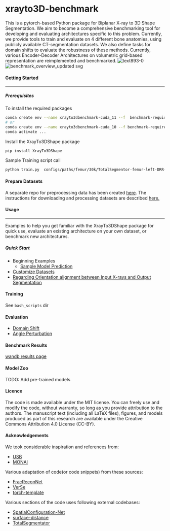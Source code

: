 # xrayto3D-benchmark
This is a pytorch-based Python package for Biplanar X-ray to 3D Shape Segmentation. We aim to become a comprehensive benchmarking tool for developing and evaluating architectures
specific to this problem. Currently, we provide tools to train and evaluate on 4 different bone anatomies, using publicly available CT-segmentation datasets. We also define tasks
for domain shifts to evaluate the robustness of these methods. Currently, various Encoder-Decoder Architectures on volumetric grid-based representation are reimplemented and benchmarked.
![text893-0](https://github.com/naamiinepal/xrayto3D-benchmark/assets/10219364/caeffd06-bdb1-40d6-973d-4a19540fe885)
![benchmark_overview_updated svg](https://github.com/naamiinepal/xrayto3D-benchmark/assets/10219364/e263b5d8-f5f0-46fe-baf5-5bd1040f0628)


#### Getting Started
---
##### Prerequisites
To install the required packages
```bash
conda create env --name xrayto3dbenchmark-cuda_11 --f  benchmark-requirements-cuda_11.yaml
# or
conda create env --name xrayto3dbenchmark-cuda_10 --f benchmark-requirements-cuda_10.yaml
conda activate ...
```
Install the XrayTo3DShape package
```bash
pip install XrayTo3DShape  
```
Sample Training script call
```sh
python train.py  configs/paths/femur/30k/TotalSegmentor-femur-left-DRR-30k_train+val.csv configs/paths/femur/30k/TotalSegmentor-femur-left-DRR-30k_test.csv --gpu 0 --tags model-compare --size 128 --batch_size 4 --accelerator gpu --res 1.0 --model_name MultiScale2DPermuteConcat --epochs -1 --loss DiceLoss  --lr 0.002 --steps 4000 --dropout
```

#### Prepare Datasets
A separate repo for preprocessing data has been created [here](https://github.com/naamiinepal/XrayTo3DPreprocess). The instructions for downloading and processing datasets are described [here.](https://github.com/naamiinepal/XrayTo3DPreprocess/blob/main/workflow/readme.md)

#### Usage
---
Examples to help you get familiar with the XrayTo3DShape package for quick use, evaluate an existing architecture on your own dataset, or benchmark new architectures.

##### Quick Start
- Beginning Examples
  - [Sample Model Prediction](docs/sample_evaluation.ipynb)
- [Customize Datasets](docs/dataset.md)
- [Regarding Orientation alignment between Input X-rays and Output Segmentation](docs/orientation.md)

#### Training
See `bash_scripts` dir

#### Evaluation
- [Domain Shift](docs/Domain_Shift_Evaluation.md)
- [Angle Perturbation](docs/Angle_Perturbation_evaluation.md)
#### Benchmark Results
[wandb results page](https://wandb.ai/msrepo/2d-3d-benchmark)

#### Model Zoo
TODO: Add pre-trained models

#### Licence
The code is made available under the MIT license. You can freely use and modify the code, without warranty, so long as you provide attribution to the authors. 
The manuscript text (including all LaTeX files), figures, and models produced as part of this research are available under the Creative Commons Attribution 4.0 License (CC-BY). 

#### Acknowledgements
We took considerable inspiration and references from:
- [USB](https://github.com/microsoft/Semi-supervised-learning)
- [MONAI](github.com/project-MONAI/MONAI)

Various adaptation of code(or code snippets) from these sources:
- [FracReconNet](https://github.com/DanupongBu/FracReconNet)
- [VerSe](https://github.com/anjany/verse)
- [torch-template](https://github.com/shagunsodhani/torch-template)

Various sections of the code uses following external codebases:
- [SpatialConfiguration-Net](https://github.com/christianpayer/MedicalDataAugmentationTool-VerSe)
- [surface-distance](https://github.com/deepmind/surface-distance)
- [TotalSegmentator](https://github.com/wasserth/TotalSegmentator)
